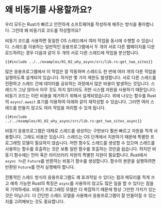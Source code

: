 # 왜 비동기를 사용할까요?

우리 모두는 Rust가 빠르고 안전하게 소프트웨어를 작성하게 해주는 방식을 좋아합니다. 그런데 왜 비동기로 코드를 작성할까요?

비동기 코드를 사용하면 동일한 OS 스레드에서 여러 작업을 동시에 수행할 수 있습니다. 스레드를 이용하는 일반적인 응용프로그램에서 두 개의 서로 다른 웹페이지를 다운로드하려는 경우 다음과 같이 두 개의 서로 다른 스레드에 작업을 분산합니다.

```rust,ignore
{{#include ../../examples/01_02_why_async/src/lib.rs:get_two_sites}}
```

많은 응용프로그램에서 이 작업은 잘 작동하며 스레드도 한 번에 여러 개의 다른 작업을 실행하도록 설계되어 있습니다. 하지만 몇 가지 제한도 발생합니다. 서로 다른 스레드를 전환하고 스레드 간에 데이터를 공유하는 과정에서 많은 비용이 발생하는 것입니다. 스레드가 그냥 앉아서 아무 것도 하지 않더라도 귀한 시스템 자원을 사용하기 때문입니다. 비동기 코드는 이런 비용을 제거하기 위해서 설계되었습니다. 위에 나오는 함수를 Rust의 `async`/`.await` 표기를 이용하여 아래와 같이 재작성할 수 있습니다. 그러면 여러 스레드를 만들지 않고도 여러 작업을 처리할 수 있게 됩니다.

```rust,ignore
{{#include ../../examples/01_02_why_async/src/lib.rs:get_two_sites_async}}
```

비동기 응용프로그램은 대체로 스레드를 생성하는 구현보다 훨씬 빠르고 자원을 적게 사용합니다. 그래도 비용은 있습니다. 스레드는 OS 단계에서 지원하기 때문에 특별한 프로그래밍 모델이 필요하지 않습니다. 어떤 함수도 스레드를 생성할 수 있으며 스레드를 사용하는 함수를 호출하는 것은 보통 일반 함수를 호출하는 것만큼 쉽습니다. 하지만 비동기 함수에는 언어 혹은 라이브러리 차원의 특별한 지원이 필요합니다.
Rust에서 `async fn`은 `Future`를 반환하는 비동기 함수를 생성합니다. 함수의 본문을 실행하려면 반환된 `Future`를 먼저 실행해야 합니다.

전통적인 스레드 방식의 응용프로그램도 꽤 효과적일 수 있다는 점과 메모리를 적게 쓰고 예측 가능한 Rust의 특징은 `async`를 사용하지 않고도 많은 일을 할 수 있다는 점을 꼭 기억하세요. 비동기 프로그래밍 모델은 더 복잡하기 때문에 항상 그만한 가치가 있는 것은 아닙니다. 더 간단한 스레드 모델을 사용해서 응용프로그램이 잘 만들어질 수 있는지를 고려해보는 것도 중요합니다.